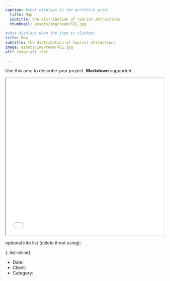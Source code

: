 ```yaml
---
caption: #what displays in the portfolio grid:
  title: Map
  subtitle: the distribution of tourist attractions
  thumbnail: assets/img/team/지도.jpg
  
#what displays when the item is clicked:
title: Map
subtitle: the distribution of tourist attractions
image: assets/img/team/지도.jpg
alt: image alt text

---
```

Use this area to describe your project. **Markdown** supported.

<iframe src="/assets/museum.html" width="100%" height="500px"></iframe>

optional info list (delete if not using):

{:.list-inline} 
- Date: 
- Client: 
- Category: 
